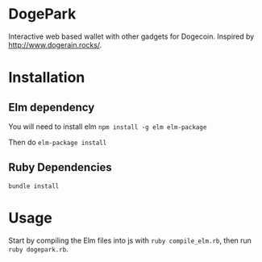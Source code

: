# DogePark

Interactive web based wallet with other gadgets for Dogecoin. Inspired by http://www.dogerain.rocks/.

# Installation

## Elm dependency

You will need to install elm
`npm install -g elm elm-package`

Then do `elm-package install`

## Ruby Dependencies
`bundle install`

# Usage

Start by compiling the Elm files into js with `ruby compile_elm.rb`, then run `ruby dogepark.rb`. 
